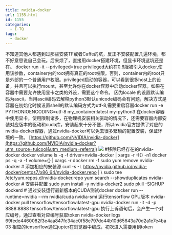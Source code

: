 ```yaml
---
title: nvidia-docker
url: 1155.html
id: 1155
categories:
  - I·TQ
tags:
  - docker
---
```


不知道其他人都遇到过那些安装TF或者Caffe的坑，反正不安装配置几遍环境，都不好意思说自己会玩。后来烦了，直接用docker搭建环境，但显卡环境这坑还是在。 docker run -it --privileged=true privileged大约在0.6版被引入docker,使用该参数，container内的root拥有真正的root权限。否则，container内的root只是外部的一个普通用户权限。privileged启动的容器，可以看到很多host上的设备，并且可以执行mount，甚至允许你在docker容器中启动docker容器。如果在容器中需要允许使用显卡之类的外设，需要这个命令。 因为locale 的设置默认编码为ascii，当用ascii编码去解释python3默认unicode编码会有问题，解决方式是容器在初始化时候设置shell的默认编码方式为utf-8,需要重启容器docker run -e PYTHONIOENCODING=utf-8 my_container:latest my-python3 在docker容器中使用显卡，使用限制诸多，在物理机安装相关驱动的情况下，还需要容器内部安装对应版本的驱动和cuda库，安装起来十分不便，所以nvidia官方提供了对应的nvidia-docker容器，通过nvidia-docker可以免去很多繁琐的配置安装，保证环境的一致。 [https://github.com/NVIDIA/nvidia-docker](https://github.com/NVIDIA/nvidia-docker?utm_source=tuicool&utm_medium=referral) ![](http://www.itq.ink/wp-content/uploads/2018/03/nvidia-docker-300x212.png) #移除已经存在的nvidia-docker docker volume ls -q -f driver=nvidia-docker | xargs -r -I{} -n1 docker ps -q -a -f volume={} | xargs -r docker rm -f sudo yum remove nvidia-docker # 添加相应的安装源 curl -s -L https://nvidia.github.io/nvidia-docker/centos7/x86_64/nvidia-docker.repo | \ sudo tee /etc/yum.repos.d/nvidia-docker.repo yum search --showduplicates nvidia-docker # 安装并配置 sudo yum install -y nvidia-docker2 sudo pkill -SIGHUP dockerd # 通过安装运行最新版本的CUDA测试docker docker run --runtime=nvidia --rm nvidia/cuda nvidia-smi 运行tensorflow GPU版本 nvidia-docker pull tensorflow/tensorflow:latest-gpu nvidia-docker run -it -d -p 8888:8888 tensorflow/tensorflow:latest-gpu 执行上诉语句后，会产生一个对应编号，通过查看对应编号获取token nvidia-docker logs 69fede4460082f3e4aa847fc34ac0f58e797dc44b10d65643a70d2a1e7e4ba03 相应的tensorflow通过jupter在浏览器中编成，初次进入需要用到token